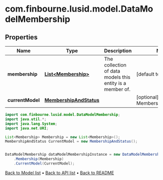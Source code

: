 # com.finbourne.lusid.model.DataModelMembership

## Properties

Name | Type | Description | Notes
------------ | ------------- | ------------- | -------------
**membership** | [**List&lt;Membership&gt;**](Membership.md) | The collection of data models this entity is a member of. | [default to List<Membership>]
**currentModel** | [**MembershipAndStatus**](MembershipAndStatus.md) |  | [optional] [default to MembershipAndStatus]

```java
import com.finbourne.lusid.model.DataModelMembership;
import java.util.*;
import java.lang.System;
import java.net.URI;

List<Membership> Membership = new List<Membership>();
MembershipAndStatus CurrentModel = new MembershipAndStatus();


DataModelMembership dataModelMembershipInstance = new DataModelMembership()
    .Membership(Membership)
    .CurrentModel(CurrentModel);
```


[Back to Model list](../README.md#documentation-for-models) &#8226; [Back to API list](../README.md#documentation-for-api-endpoints) &#8226; [Back to README](../README.md)
